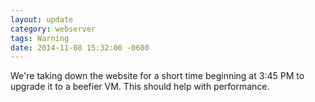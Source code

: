 ```yaml
---
layout: update
category: webserver
tags: Warning
date: 2014-11-08 15:32:00 -0600
---
```


We're taking down the website for a short time beginning at 3:45 PM to
upgrade it to a beefier VM. This should help with performance.
